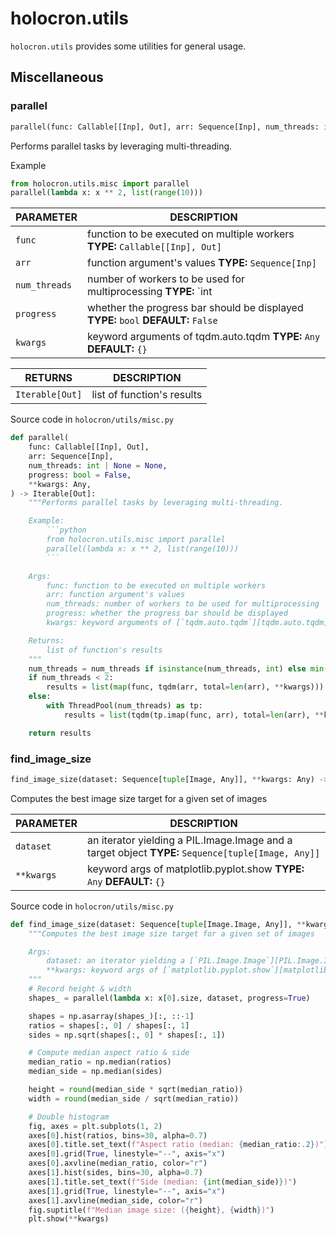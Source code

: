 # holocron.utils

`holocron.utils` provides some utilities for general usage.

## Miscellaneous

### parallel

```python
parallel(func: Callable[[Inp], Out], arr: Sequence[Inp], num_threads: int | None = None, progress: bool = False, **kwargs: Any) -> Iterable[Out]
```

Performs parallel tasks by leveraging multi-threading.

Example

```python
from holocron.utils.misc import parallel
parallel(lambda x: x ** 2, list(range(10)))
```

| PARAMETER     | DESCRIPTION                                                                        |
| ------------- | ---------------------------------------------------------------------------------- |
| `func`        | function to be executed on multiple workers **TYPE:** `Callable[[Inp], Out]`       |
| `arr`         | function argument's values **TYPE:** `Sequence[Inp]`                               |
| `num_threads` | number of workers to be used for multiprocessing **TYPE:** \`int                   |
| `progress`    | whether the progress bar should be displayed **TYPE:** `bool` **DEFAULT:** `False` |
| `kwargs`      | keyword arguments of tqdm.auto.tqdm **TYPE:** `Any` **DEFAULT:** `{}`              |

| RETURNS         | DESCRIPTION                |
| --------------- | -------------------------- |
| `Iterable[Out]` | list of function's results |

Source code in `holocron/utils/misc.py`

````python
def parallel(
    func: Callable[[Inp], Out],
    arr: Sequence[Inp],
    num_threads: int | None = None,
    progress: bool = False,
    **kwargs: Any,
) -> Iterable[Out]:
    """Performs parallel tasks by leveraging multi-threading.

    Example:
        ```python
        from holocron.utils.misc import parallel
        parallel(lambda x: x ** 2, list(range(10)))
        ```

    Args:
        func: function to be executed on multiple workers
        arr: function argument's values
        num_threads: number of workers to be used for multiprocessing
        progress: whether the progress bar should be displayed
        kwargs: keyword arguments of [`tqdm.auto.tqdm`][tqdm.auto.tqdm]

    Returns:
        list of function's results
    """
    num_threads = num_threads if isinstance(num_threads, int) else min(16, mp.cpu_count())
    if num_threads < 2:
        results = list(map(func, tqdm(arr, total=len(arr), **kwargs))) if progress else map(func, arr)
    else:
        with ThreadPool(num_threads) as tp:
            results = list(tqdm(tp.imap(func, arr), total=len(arr), **kwargs)) if progress else tp.map(func, arr)

    return results
````

### find_image_size

```python
find_image_size(dataset: Sequence[tuple[Image, Any]], **kwargs: Any) -> None
```

Computes the best image size target for a given set of images

| PARAMETER  | DESCRIPTION                                                                                        |
| ---------- | -------------------------------------------------------------------------------------------------- |
| `dataset`  | an iterator yielding a PIL.Image.Image and a target object **TYPE:** `Sequence[tuple[Image, Any]]` |
| `**kwargs` | keyword args of matplotlib.pyplot.show **TYPE:** `Any` **DEFAULT:** `{}`                           |

Source code in `holocron/utils/misc.py`

```python
def find_image_size(dataset: Sequence[tuple[Image.Image, Any]], **kwargs: Any) -> None:
    """Computes the best image size target for a given set of images

    Args:
        dataset: an iterator yielding a [`PIL.Image.Image`][PIL.Image.Image] and a target object
        **kwargs: keyword args of [`matplotlib.pyplot.show`][matplotlib.pyplot.show]
    """
    # Record height & width
    shapes_ = parallel(lambda x: x[0].size, dataset, progress=True)

    shapes = np.asarray(shapes_)[:, ::-1]
    ratios = shapes[:, 0] / shapes[:, 1]
    sides = np.sqrt(shapes[:, 0] * shapes[:, 1])

    # Compute median aspect ratio & side
    median_ratio = np.median(ratios)
    median_side = np.median(sides)

    height = round(median_side * sqrt(median_ratio))
    width = round(median_side / sqrt(median_ratio))

    # Double histogram
    fig, axes = plt.subplots(1, 2)
    axes[0].hist(ratios, bins=30, alpha=0.7)
    axes[0].title.set_text(f"Aspect ratio (median: {median_ratio:.2})")
    axes[0].grid(True, linestyle="--", axis="x")
    axes[0].axvline(median_ratio, color="r")
    axes[1].hist(sides, bins=30, alpha=0.7)
    axes[1].title.set_text(f"Side (median: {int(median_side)})")
    axes[1].grid(True, linestyle="--", axis="x")
    axes[1].axvline(median_side, color="r")
    fig.suptitle(f"Median image size: ({height}, {width})")
    plt.show(**kwargs)
```
